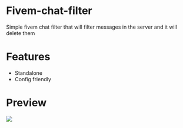 # Fivem-chat-filter
  Simple fivem chat filter that will filter messages in the server and it will delete them

# Features
- Standalone
- Config friendly


# Preview
![](https://cdn.nat2k15.xyz/img/FiveM_GTAProcess_igTGNFargA.png)

